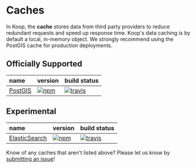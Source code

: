 # Caches

In Koop, the **cache** stores data from third party providers to reduce redundant requests and speed up response time. Koop's data caching is by default a local, in-memory object. We strongly recommend using the PostGIS cache for production deployments.

## Officially Supported

| name | version | build status |
| :--- | :------ | :----------- |
| [PostGIS](https://github.com/koopjs/koop-pgcache) | [![npm](https://img.shields.io/npm/v/koop-pgcache.svg?style=flat-square)](https://www.npmjs.com/package/koop-pgcache) | [![travis](https://img.shields.io/travis/koopjs/koop-pgcache/master.svg?style=flat-square)](https://travis-ci.org/koopjs/koop-pgcache) |

## Experimental

| name | version | build status |
| :--- | :------ | :----------- |
| [ElasticSearch](https://github.com/koopjs/koop-escache) | [![npm](https://img.shields.io/npm/v/koop-escache.svg?style=flat-square)](https://www.npmjs.com/package/koop-escache) | [![travis](https://img.shields.io/travis/koopjs/koop-escache/master.svg?style=flat-square)](https://travis-ci.org/koopjs/koop-escache) |

Know of any caches that aren't listed above? Please let us know by [submitting an issue](https://github.com/koopjs/koop/issues/new)!
